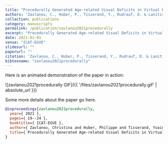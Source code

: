 ```yaml
---
title: "Procedurally Generated Age-related Visual Deficits in Virtual Reality Environments."
authors: 'Zavlanou, C., Huber, P., Tisserand, Y., Rudrauf, D. & Lanitis, A.'
collection: publications
category: manuscripts
permalink: /publication/zavlanou2021procedurally
excerpt: "Procedurally Generated Age-related Visual Deficits in Virtual Reality Environments."
date: 2021-01-01
venue: "ICAT-EGVE"
slidesurl: ""
paperurl: ""
citation: 'Zavlanou, C., Huber, P., Tisserand, Y., Rudrauf, D. & Lanitis, A. (2021). "Procedurally Generated Age-related Visual Deficits in Virtual Reality Environments.." ICAT-EGVE. 19--24.'
bibtexname: "zavlanou2021procedurally"
---
```


Here is an animated demonstration of the paper in action:

![zavlanou2021procedurally GIF]({{ '/files/zavlanou2021procedurally.gif' | absolute_url }})

Some more details about the paper go here.

```bibtex
@inproceedings{zavlanou2021procedurally,
  year={ 2021 },
  pages={ 19--24 },
  booktitle={ ICAT-EGVE },
  author={ Zavlanou, Christina and Huber, Philippe and Tisserand, Yvain and Rudrauf, David and Lanitis, Andreas },
  title={ Procedurally Generated Age-related Visual Deficits in Virtual Reality Environments. },
}
```
